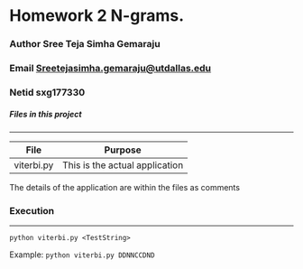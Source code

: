 # Homework 2 N-grams.
### Author  **Sree Teja Simha Gemaraju**
### Email    **Sreetejasimha.gemaraju@utdallas.edu**
### Netid     **sxg177330**

##### Files in this project
-------------------------------------------------------------------------------------------------------------------------
| File | Purpose |
|-----------------|----------------------------------------------------------------------------------------|
| viterbi.py | This is the actual application |

The details of the application are within the files as comments

### Execution
--------------------------------------------------------------------------------------------------------------------------

`python viterbi.py <TestString>`

Example: 
`python viterbi.py DDNNCCDND`